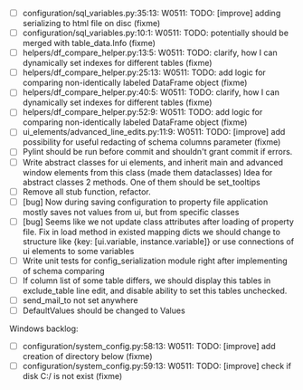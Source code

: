 * [ ] configuration/sql_variables.py:35:13: W0511: TODO: [improve] adding serializing to html file on disc (fixme)
* [ ] configuration/sql_variables.py:10:1: W0511: TODO: potentially should be merged with table_data.Info (fixme)
* [ ] helpers/df_compare_helper.py:13:5: W0511: TODO: clarify, how I can dynamically set indexes for different tables (fixme)
* [ ] helpers/df_compare_helper.py:25:13: W0511: TODO: add logic for comparing non-identically labeled DataFrame object (fixme)
* [ ] helpers/df_compare_helper.py:40:5: W0511: TODO: clarify, how I can dynamically set indexes for different tables (fixme)
* [ ] helpers/df_compare_helper.py:52:9: W0511: TODO: add logic for comparing non-identically labeled DataFrame object (fixme)
* [ ] ui_elements/advanced_line_edits.py:11:9: W0511: TODO: [improve] add possibility for useful redacting of schema columns parameter (fixme)
* [ ] Pylint should be run before commit and shouldn't grant commit if errors. 
* [ ] Write abstract classes for ui elements, and inherit main and advanced window elements from this class (made them dataclasses)
Idea for abstract classes 2 methods. One of them should be set_tooltips
* [ ] Remove all stub function, refactor.
* [ ] [bug] Now during saving configuration to property file application mostly saves not values from ui, but from specific classes
* [ ] [bug] Seems like we not update class attributes after loading of property file. Fix in load method in existed mapping dicts
we should change to structure like {key: [ui.variable, instance.variable]} or use connections of ui elements to some variables
* [ ] Write unit tests for config_serialization module right after implementing of schema comparing
* [ ] If column list of some table differs, we should display this tables in exclude_table line edit, and disable ability to
set this tables unchecked.
* [ ] send_mail_to not set anywhere
* [ ] DefaultValues should be changed to Values

Windows backlog:

* [ ] configuration/system_config.py:58:13: W0511: TODO: [improve] add creation of directory below (fixme)
* [ ] configuration/system_config.py:59:13: W0511: TODO: [improve] check if disk C:/ is not exist (fixme)